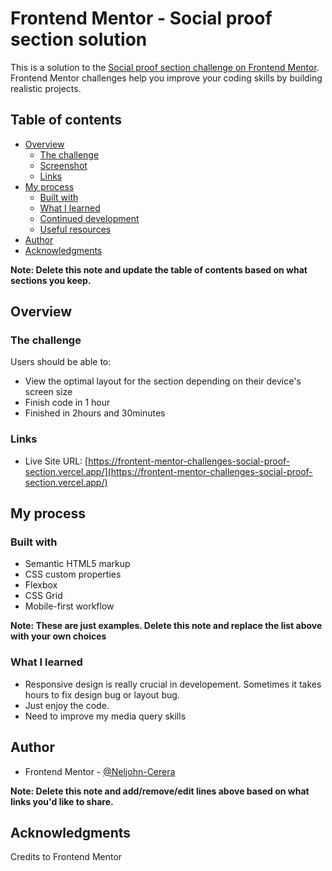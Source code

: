 # Frontend Mentor - Social proof section solution

This is a solution to the [Social proof section challenge on Frontend Mentor](https://www.frontendmentor.io/challenges/social-proof-section-6e0qTv_bA). Frontend Mentor challenges help you improve your coding skills by building realistic projects.

## Table of contents

- [Overview](#overview)
  - [The challenge](#the-challenge)
  - [Screenshot](#screenshot)
  - [Links](#links)
- [My process](#my-process)
  - [Built with](#built-with)
  - [What I learned](#what-i-learned)
  - [Continued development](#continued-development)
  - [Useful resources](#useful-resources)
- [Author](#author)
- [Acknowledgments](#acknowledgments)

**Note: Delete this note and update the table of contents based on what sections you keep.**

## Overview

### The challenge

Users should be able to:

- View the optimal layout for the section depending on their device's screen size
- Finish code in 1 hour
- Finished in 2hours and 30minutes

### Links

- Live Site URL: [https://frontent-mentor-challenges-social-proof-section.vercel.app/](https://frontent-mentor-challenges-social-proof-section.vercel.app/)

## My process

### Built with

- Semantic HTML5 markup
- CSS custom properties
- Flexbox
- CSS Grid
- Mobile-first workflow

**Note: These are just examples. Delete this note and replace the list above with your own choices**

### What I learned

- Responsive design is really crucial in developement. Sometimes it takes hours to fix design bug or layout bug.
- Just enjoy the code.
- Need to improve my media query skills

## Author

- Frontend Mentor - [@Neljohn-Cerera](https://www.frontendmentor.io/profile/Neljohn-Cerera)

**Note: Delete this note and add/remove/edit lines above based on what links you'd like to share.**

## Acknowledgments

Credits to Frontend Mentor

